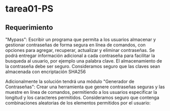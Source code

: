 # tarea01-PS

## Requerimiento

"Mypass": Escribir un programa que permita a los usuarios almacenar y gestionar contraseñas de forma segura en línea de comandos, con opciones para agregar, recuperar, actualizar y eliminar contraseñas. Se podrá entregar información adicional a cada contraseña para facilitar la busqueda al usuario, por ejemplo una palabra clave. El almacenamiento de la contraseña debe ser seguro. Consideramos seguro que las claves sean almacenada con encriptación SHA256

Adicionalmente la solución tendrá una módulo "Generador de Contraseñas": Crear una herramienta que genere contraseñas seguras y las muestre en línea de comandos, permitiendo a los usuarios especificar la longitud y los caracteres permitidos. Consideramos seguro que contenga combinaciones aleatorias de los elementos permitidos por el usuario:
